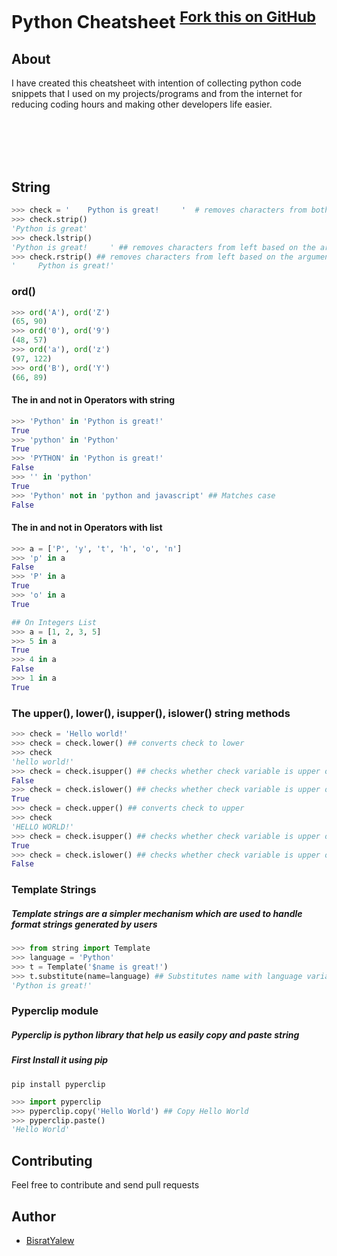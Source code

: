 Python Cheatsheet 
<sup>[Fork this on GitHub](https://github.com/BisratYalew/python-cheatsheet)
</sup>
=================



## About
I have created this cheatsheet with intention of collecting python code snippets that I used on my projects/programs and from the internet for reducing coding hours and making other developers life easier.




<br>
<br>


<br>
<br>




String
------


```python
>>> check = '    Python is great!     '  # removes characters from both left and right based on the argument
>>> check.strip()
'Python is great'
>>> check.lstrip()
'Python is great!     ' ## removes characters from left based on the argument
>>> check.rstrip() ## removes characters from left based on the argument
'     Python is great!'
```



### ord()
```python
>>> ord('A'), ord('Z')
(65, 90)
>>> ord('0'), ord('9')
(48, 57)
>>> ord('a'), ord('z')
(97, 122)
>>> ord('B'), ord('Y')
(66, 89)
```


#### The in and not in Operators with string
```python 
>>> 'Python' in 'Python is great!'
True
>>> 'python' in 'Python'
True
>>> 'PYTHON' in 'Python is great!'
False
>>> '' in 'python'
True
>>> 'Python' not in 'python and javascript' ## Matches case
False
```

#### The in and not in Operators with list
```python 
>>> a = ['P', 'y', 't', 'h', 'o', 'n']
>>> 'p' in a
False
>>> 'P' in a
True
>>> 'o' in a
True

## On Integers List
>>> a = [1, 2, 3, 5]
>>> 5 in a
True
>>> 4 in a
False
>>> 1 in a
True
```


### The upper(), lower(), isupper(), islower() string methods

```python
>>> check = 'Hello world!'
>>> check = check.lower() ## converts check to lower
>>> check
'hello world!'
>>> check = check.isupper() ## checks whether check variable is upper or not. 
False
>>> check = check.islower() ## checks whether check variable is upper or not. 
True
>>> check = check.upper() ## converts check to upper
>>> check
'HELLO WORLD!'
>>> check = check.isupper() ## checks whether check variable is upper or not. 
True
>>> check = check.islower() ## checks whether check variable is upper or not. 
False
```


### Template Strings
##### <i>Template strings are a simpler mechanism which are used to handle format strings generated by users</i>

```python
>>> from string import Template
>>> language = 'Python'
>>> t = Template('$name is great!')
>>> t.substitute(name=language) ## Substitutes name with language variable
'Python is great!'
```

### Pyperclip module
##### <i>Pyperclip is python library that help us easily copy and paste string</i>

##### First Install it using pip

```
pip install pyperclip
```

```python
>>> import pyperclip
>>> pyperclip.copy('Hello World') ## Copy Hello World
>>> pyperclip.paste()
'Hello World'
```


## Contributing

Feel free to contribute and send pull requests

## Author

* [BisratYalew](https://bisratyalew.github.io)

